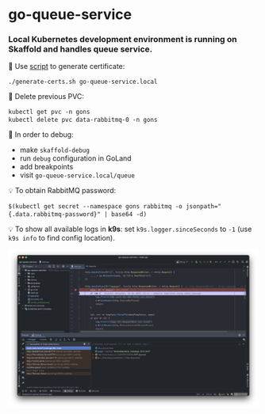 # go-queue-service

### Local Kubernetes development environment is running on Skaffold and handles queue service.

📌 Use [script](.ops/scripts/generate-certs.sh) to generate certificate:
```
./generate-certs.sh go-queue-service.local
```

📌 Delete previous PVC:
```
kubectl get pvc -n gons
kubectl delete pvc data-rabbitmq-0 -n gons
```

📌 In order to debug:
- make `skaffold-debug`
- run `debug` configuration in GoLand
- add breakpoints
- visit `go-queue-service.local/queue`

💡 To obtain RabbitMQ password:
```
$(kubectl get secret --namespace gons rabbitmq -o jsonpath="{.data.rabbitmq-password}" | base64 -d)
```

💡 To show all available logs in **k9s**: set `k9s.logger.sinceSeconds` to `-1` (use `k9s info` to find config location).

![Debugging an application via Skaffold and Delve](social_preview.png)
